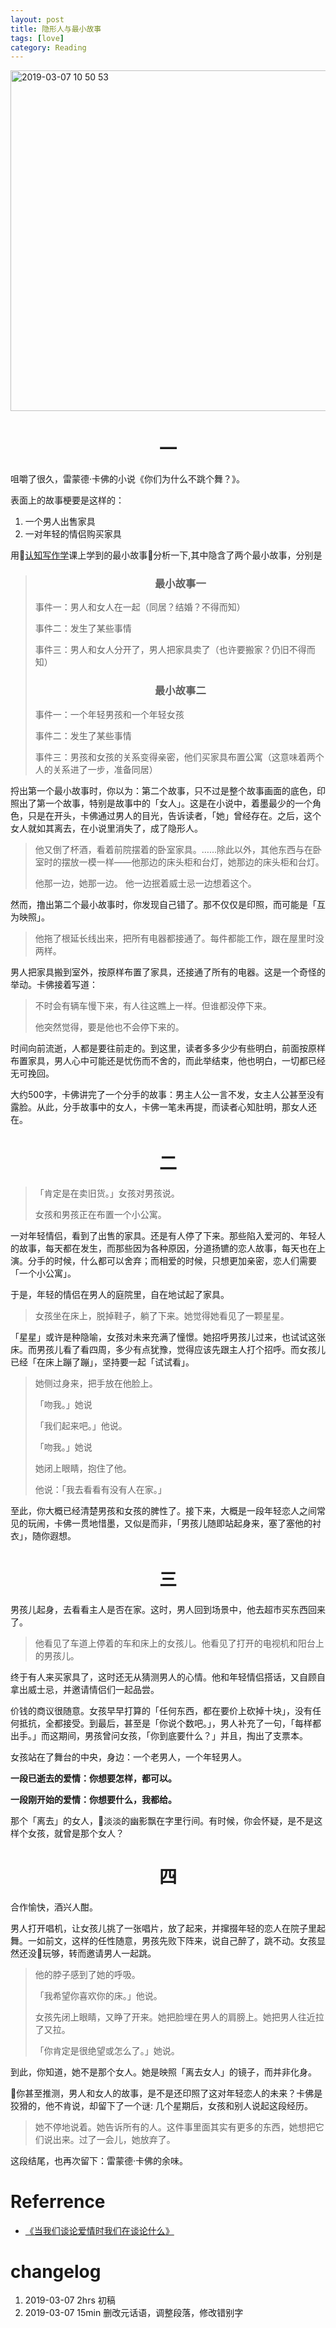 ```yaml
---
layout: post
title: 隐形人与最小故事
tags: [love]
category: Reading
---
```






<img width="545" alt="2019-03-07 10 50 53" src="https://user-images.githubusercontent.com/23351109/53928990-36964c80-40c7-11e9-8f6d-6b21816c7b7a.png">

# <center> 一

咀嚼了很久，雷蒙德·卡佛的小说《你们为什么不跳个舞？》。

表面上的故事梗要是这样的：

1. 一个男人出售家具
2. 一对年轻的情侣购买家具

用[认知写作学](http://openmind.mikecrm.com/ckEpfUn)课上学到的最小故事分析一下,其中隐含了两个最小故事，分别是

> ### <center>最小故事一
>
> 事件一：男人和女人在一起（同居？结婚？不得而知）
>
> 事件二：发生了某些事情
>
> 事件三：男人和女人分开了，男人把家具卖了（也许要搬家？仍旧不得而知）
>
> ### <center>最小故事二
>
> 事件一：一个年轻男孩和一个年轻女孩
>
> 事件二：发生了某些事情
>
> 事件三：男孩和女孩的关系变得亲密，他们买家具布置公寓（这意味着两个人的关系进了一步，准备同居）

捋出第一个最小故事时，你以为：第二个故事，只不过是整个故事画面的底色，印照出了第一个故事，特别是故事中的「女人」。这是在小说中，着墨最少的一个角色，只是在开头，卡佛通过男人的目光，告诉读者，「她」曾经存在。之后，这个女人就如其离去，在小说里消失了，成了隐形人。

> 他又倒了杯酒，看着前院摆着的卧室家具。……除此以外，其他东西与在卧室时的摆放一模一样——他那边的床头柜和台灯，她那边的床头柜和台灯。
>
> 他那一边，她那一边。
> 他一边抿着威士忌一边想着这个。

然而，撸出第二个最小故事时，你发现自己错了。那不仅仅是印照，而可能是「互为映照」。

> 他拖了根延长线出来，把所有电器都接通了。每件都能工作，跟在屋里时没两样。

男人把家具搬到室外，按原样布置了家具，还接通了所有的电器。这是一个奇怪的举动。卡佛接着写道：

> 不时会有辆车慢下来，有人往这瞧上一样。但谁都没停下来。
>
> 他突然觉得，要是他也不会停下来的。

时间向前流逝，人都是要往前走的。到这里，读者多多少少有些明白，前面按原样布置家具，男人心中可能还是忧伤而不舍的，而此举结束，他也明白，一切都已经无可挽回。

大约500字，卡佛讲完了一个分手的故事：男主人公一言不发，女主人公甚至没有露脸。从此，分手故事中的女人，卡佛一笔未再提，而读者心知肚明，那女人还在。

# <center> 二

> 「肯定是在卖旧货。」女孩对男孩说。
>
> 女孩和男孩正在布置一个小公寓。

一对年轻情侣，看到了出售的家具。还是有人停了下来。那些陷入爱河的、年轻人的故事，每天都在发生，而那些因为各种原因，分道扬镳的恋人故事，每天也在上演。分手的时候，什么都可以舍弃；而相爱的时候，只想更加亲密，恋人们需要「一个小公寓」。

于是，年轻的情侣在男人的庭院里，自在地试起了家具。

> 女孩坐在床上，脱掉鞋子，躺了下来。她觉得她看见了一颗星星。

「星星」或许是种隐喻，女孩对未来充满了憧憬。她招呼男孩儿过来，也试试这张床。而男孩儿看了看四周，多少有点犹豫，觉得应该先跟主人打个招呼。而女孩儿已经「在床上蹦了蹦」，坚持要一起「试试看」。

> 她侧过身来，把手放在他脸上。
>
> 「吻我。」她说
>
> 「我们起来吧。」他说。
>
> 「吻我。」她说
>
> 她闭上眼睛，抱住了他。
>
> 他说：「我去看看有没有人在家。」

至此，你大概已经清楚男孩和女孩的脾性了。接下来，大概是一段年轻恋人之间常见的玩闹，卡佛一贯地惜墨，又似是而非，「男孩儿随即站起身来，塞了塞他的衬衣」，随你遐想。

# <center> 三

男孩儿起身，去看看主人是否在家。这时，男人回到场景中，他去超市买东西回来了。

> 他看见了车道上停着的车和床上的女孩儿。他看见了打开的电视机和阳台上的男孩儿。

终于有人来买家具了，这时还无从猜测男人的心情。他和年轻情侣搭话，又自顾自拿出威士忌，并邀请情侣们一起品尝。

价钱的商议很随意。女孩早早打算的「任何东西，都在要价上砍掉十块」，没有任何抵抗，全都接受。到最后，甚至是「你说个数吧。」，男人补充了一句，「每样都出手。」而这期间，男孩曾问女孩，「你到底要什么？」并且，掏出了支票本。

女孩站在了舞台的中央，身边：一个老男人，一个年轻男人。

**一段已逝去的爱情：你想要怎样，都可以。**

**一段刚开始的爱情：你想要什么，我都给。**

那个「离去」的女人，淡淡的幽影飘在字里行间。有时候，你会怀疑，是不是这样个女孩，就曾是那个女人？

# <center> 四

合作愉快，酒兴人酣。

男人打开唱机，让女孩儿挑了一张唱片，放了起来，并撺掇年轻的恋人在院子里起舞。一如前文，这样的任性随意，男孩先败下阵来，说自己醉了，跳不动。女孩显然还没玩够，转而邀请男人一起跳。

> 他的脖子感到了她的呼吸。
>
> 「我希望你喜欢你的床。」他说。
>
> 女孩先闭上眼睛，又睁了开来。她把脸埋在男人的肩膀上。她把男人往近拉了又拉。
>
> 「你肯定是很绝望或怎么了。」她说。

到此，你知道，她不是那个女人。她是映照「离去女人」的镜子，而并非化身。

你甚至推测，男人和女人的故事，是不是还印照了这对年轻恋人的未来？卡佛是狡猾的，他不肯说，却留下了一个谜: 几个星期后，女孩和别人说起这段经历。

> 她不停地说着。她告诉所有的人。这件事里面其实有更多的东西，她想把它们说出来。过了一会儿，她放弃了。

这段结尾，也再次留下：雷蒙德·卡佛的余味。

# Referrence
- [《当我们谈论爱情时我们在谈论什么》](https://book.douban.com/subject/4010969/)


# changelog
1. 2019-03-07 2hrs 初稿
2. 2019-03-07 15min 删改元话语，调整段落，修改错别字

